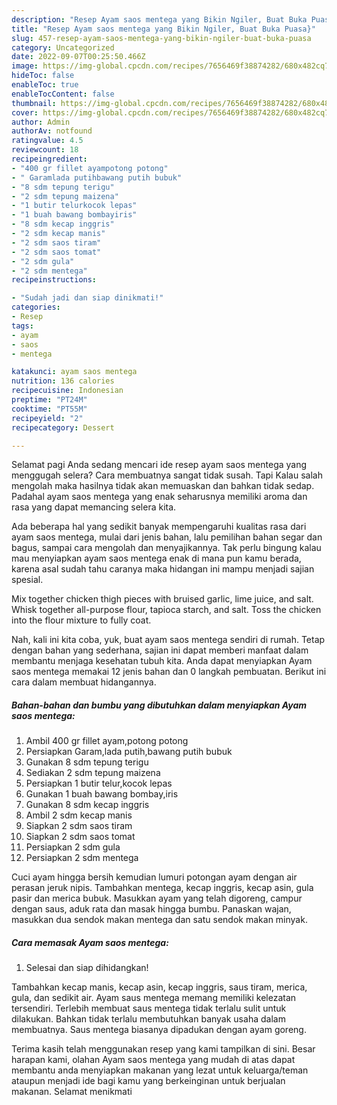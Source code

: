```yaml
---
description: "Resep Ayam saos mentega yang Bikin Ngiler, Buat Buka Puasa}"
title: "Resep Ayam saos mentega yang Bikin Ngiler, Buat Buka Puasa}"
slug: 457-resep-ayam-saos-mentega-yang-bikin-ngiler-buat-buka-puasa
category: Uncategorized
date: 2022-09-07T00:25:50.466Z
image: https://img-global.cpcdn.com/recipes/7656469f38874282/680x482cq70/ayam-saos-mentega-foto-resep-utama.jpg
hideToc: false
enableToc: true
enableTocContent: false
thumbnail: https://img-global.cpcdn.com/recipes/7656469f38874282/680x482cq70/ayam-saos-mentega-foto-resep-utama.jpg
cover: https://img-global.cpcdn.com/recipes/7656469f38874282/680x482cq70/ayam-saos-mentega-foto-resep-utama.jpg
author: Admin
authorAv: notfound
ratingvalue: 4.5
reviewcount: 18
recipeingredient:
- "400 gr fillet ayampotong potong"
- " Garamlada putihbawang putih bubuk"
- "8 sdm tepung terigu"
- "2 sdm tepung maizena"
- "1 butir telurkocok lepas"
- "1 buah bawang bombayiris"
- "8 sdm kecap inggris"
- "2 sdm kecap manis"
- "2 sdm saos tiram"
- "2 sdm saos tomat"
- "2 sdm gula"
- "2 sdm mentega"
recipeinstructions:

- "Sudah jadi dan siap dinikmati!"
categories:
- Resep
tags:
- ayam
- saos
- mentega

katakunci: ayam saos mentega 
nutrition: 136 calories
recipecuisine: Indonesian
preptime: "PT24M"
cooktime: "PT55M"
recipeyield: "2"
recipecategory: Dessert

---
```



Selamat pagi Anda sedang mencari ide resep ayam saos mentega yang menggugah selera? Cara membuatnya sangat tidak susah. Tapi Kalau salah mengolah maka hasilnya tidak akan memuaskan dan bahkan tidak sedap. Padahal ayam saos mentega yang enak seharusnya memiliki aroma dan rasa yang dapat memancing selera kita.


Ada beberapa hal yang sedikit banyak mempengaruhi kualitas rasa dari ayam saos mentega, mulai dari jenis bahan, lalu pemilihan bahan segar dan bagus, sampai cara mengolah dan menyajikannya. Tak perlu bingung kalau mau menyiapkan ayam saos mentega enak di mana pun kamu berada, karena asal sudah tahu caranya maka hidangan ini mampu menjadi sajian spesial.

Mix together chicken thigh pieces with bruised garlic, lime juice, and salt. Whisk together all-purpose flour, tapioca starch, and salt. Toss the chicken into the flour mixture to fully coat.


Nah, kali ini kita coba, yuk, buat ayam saos mentega sendiri di rumah. Tetap dengan bahan yang sederhana, sajian ini dapat memberi manfaat dalam membantu menjaga kesehatan tubuh kita. Anda dapat menyiapkan Ayam saos mentega memakai 12 jenis bahan dan 0 langkah pembuatan. Berikut ini cara dalam membuat hidangannya.

<!--inarticleads1-->

##### Bahan-bahan dan bumbu yang dibutuhkan dalam menyiapkan Ayam saos mentega:

1. Ambil 400 gr fillet ayam,potong potong
1. Persiapkan  Garam,lada putih,bawang putih bubuk
1. Gunakan 8 sdm tepung terigu
1. Sediakan 2 sdm tepung maizena
1. Persiapkan 1 butir telur,kocok lepas
1. Gunakan 1 buah bawang bombay,iris
1. Gunakan 8 sdm kecap inggris
1. Ambil 2 sdm kecap manis
1. Siapkan 2 sdm saos tiram
1. Siapkan 2 sdm saos tomat
1. Persiapkan 2 sdm gula
1. Persiapkan 2 sdm mentega


Cuci ayam hingga bersih kemudian lumuri potongan ayam dengan air perasan jeruk nipis. Tambahkan mentega, kecap inggris, kecap asin, gula pasir dan merica bubuk. Masukkan ayam yang telah digoreng, campur dengan saus, aduk rata dan masak hingga bumbu. Panaskan wajan, masukkan dua sendok makan mentega dan satu sendok makan minyak. 

<!--inarticleads2-->

##### Cara memasak Ayam saos mentega:


1. Selesai dan siap dihidangkan!

Tambahkan kecap manis, kecap asin, kecap inggris, saus tiram, merica, gula, dan sedikit air. Ayam saus mentega memang memiliki kelezatan tersendiri. Terlebih membuat saus mentega tidak terlalu sulit untuk dilakukan. Bahkan tidak terlalu membutuhkan banyak usaha dalam membuatnya. Saus mentega biasanya dipadukan dengan ayam goreng. 

Terima kasih telah menggunakan resep yang kami tampilkan di sini. Besar harapan kami, olahan Ayam saos mentega yang mudah di atas dapat membantu anda menyiapkan makanan yang lezat untuk keluarga/teman ataupun menjadi ide bagi kamu yang berkeinginan untuk berjualan makanan. Selamat menikmati
